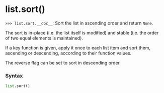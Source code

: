 # list.sort()

`>>> list.sort.__doc__`: Sort the list in ascending order and return `None`.

The sort is in-place (i.e. the list itself is modified) and stable (i.e. the order of two equal elements is maintained).

If a key function is given, apply it once to each list item and sort them, ascending or descending, according to their function values.

The reverse flag can be set to sort in descending order.

### Syntax

```python
list.sort()
```